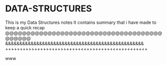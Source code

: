 # DATA-STRUCTURES
This is my Data Structures notes
It contains summary that i have made to keep a quick recap
@@@@@@@@@@@@@@@@@@@@@@@@@@@@@@@@@@@@@@@@@@@
&&&&&&&&&&&&&&&&&&&&&&&&&&&&&&&&&&&&&&&&&&&&&&&&&
+++++++++++++++++++++++++++++++++++++++++++++++++


www
